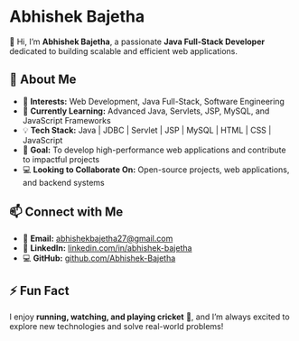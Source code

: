 # **Abhishek Bajetha**  

👋 Hi, I’m **Abhishek Bajetha**, a passionate **Java Full-Stack Developer** dedicated to building scalable and efficient web applications.  

## **🚀 About Me**  
- 👀 **Interests:** Web Development, Java Full-Stack, Software Engineering  
- 🌱 **Currently Learning:** Advanced Java, Servlets, JSP, MySQL, and JavaScript Frameworks  
- 💡 **Tech Stack:** Java | JDBC | Servlet | JSP | MySQL | HTML | CSS | JavaScript  
- 🎯 **Goal:** To develop high-performance web applications and contribute to impactful projects  
- 💻 **Looking to Collaborate On:** Open-source projects, web applications, and backend systems  

## **📫 Connect with Me**  
- 📩 **Email:** [abhishekbajetha27@gmail.com](mailto:abhishekbajetha27@gmail.com)  
- 🔗 **LinkedIn:** [linkedin.com/in/abhishek-bajetha](https://www.linkedin.com/in/abhishek-bajetha)
- 💻 **GitHub:** [github.com/Abhishek-Bajetha](https://github.com/Abhishek-Bajetha)  

## **⚡ Fun Fact**  
I enjoy **running, watching, and playing cricket** 🏏, and I’m always excited to explore new technologies and solve real-world problems!  

<!---
Abhishek-Bajetha/Abhishek-Bajetha is a ✨ special ✨ repository because its `README.md` (this file) appears on your GitHub profile.
You can click the Preview link to take a look at your changes.
--->
